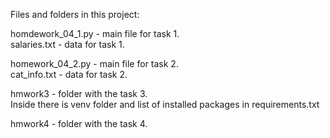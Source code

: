 Files and folders in this project:  

homdework_04_1.py - main file for task 1.  
salaries.txt - data for task 1.  
  
homework_04_2.py - main file for task 2.  
cat_info.txt  - data for task 2.  

hmwork3 - folder with the task 3.  
Inside there is venv folder and list of installed packages in requirements.txt  

hmwork4 - folder with the task 4.  
